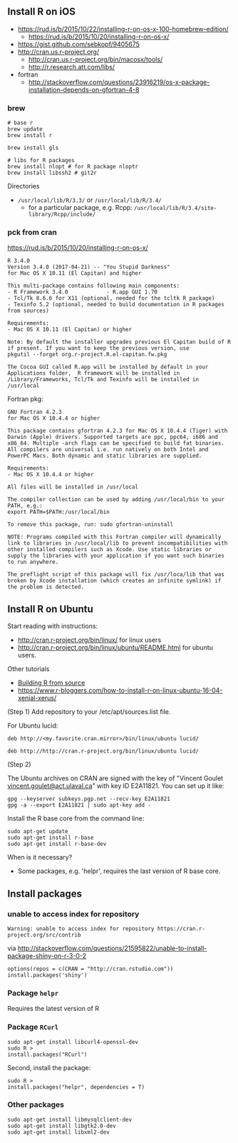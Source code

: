 ## Install R on iOS

- https://rud.is/b/2015/10/22/installing-r-on-os-x-100-homebrew-edition/
  - https://rud.is/b/2015/10/20/installing-r-on-os-x/
- https://gist.github.com/sebkopf/9405675
- http://cran.us.r-project.org/
    - http://cran.us.r-project.org/bin/macosx/tools/
    - http://r.research.att.com/libs/
- fortran
    - http://stackoverflow.com/questions/23916219/os-x-package-installation-depends-on-gfortran-4-8

### brew
```
# base r
brew update
brew install r

brew install gls

# libs for R packages
brew install nlopt # for R package nloptr
brew install libssh2 # git2r
```

Directories

- `/usr/local/lib/R/3.3/` or `/usr/local/lib/R/3.4/`
    - for a particular package, e.g. Rcpp: `/usr/local/lib/R/3.4/site-library/Rcpp/include/`

### pck from cran

https://rud.is/b/2015/10/20/installing-r-on-os-x/

```
R 3.4.0
Version 3.4.0 (2017-04-21) -- "You Stupid Darkness"
for Mac OS X 10.11 (El Capitan) and higher

This multi-package contains following main components:
- R Framework 3.4.0            - R.app GUI 1.70
- Tcl/Tk 8.6.6 for X11 (optional, needed for the tcltk R package)
- Texinfo 5.2 (optional, needed to build documentation in R packages from sources)

Requirements:
- Mac OS X 10.11 (El Capitan) or higher

Note: By default the installer upgrades previous El Capitan build of R if present. If you want to keep the previous version, use
pkgutil --forget org.r-project.R.el-capitan.fw.pkg

The Cocoa GUI called R.app will be installed by default in your Applications folder,  R framework will be installed in /Library/Frameworks, Tcl/Tk and Texinfo will be installed in /usr/local
```

Fortran pkg:

```
GNU Fortran 4.2.3
for Mac OS X 10.4.4 or higher

This package contains gfortran 4.2.3 for Mac OS X 10.4.4 (Tiger) with Darwin (Apple) drivers. Supported targets are ppc, ppc64, i686 and x86_64. Multiple -arch flags can be specified to build fat binaries. All compilers are universal i.e. run natively on both Intel and PowerPC Macs. Both dynamic and static libraries are supplied.

Requirements:
- Mac OS X 10.4.4 or higher

All files will be installed in /usr/local

The compiler collection can be used by adding /usr/local/bin to your PATH, e.g.:
export PATH=$PATH:/usr/local/bin

To remove this package, run: sudo gfortran-uninstall

NOTE: Programs compiled with this Fortran compiler will dynamically link to libraries in /usr/local/lib to prevent incompatibilities with other installed compilers such as Xcode. Use static libraries or supply the libraries with your application if you want such binaries to run anywhere.

The preflight script of this package will fix /usr/loca/lib that was broken by Xcode installation (which creates an infinite symlink) if the problem is detected.
```

## Install R on Ubuntu

Start reading with instructions: 

* http://cran.r-project.org/bin/linux/ for linux users
* http://cran.r-project.org/bin/linux/ubuntu/README.html for ubuntu users.

Other tutorials

- [Building R from source](https://carleshf87.wordpress.com/2017/04/05/building-r-from-source/)
- https://www.r-bloggers.com/how-to-install-r-on-linux-ubuntu-16-04-xenial-xerus/

(Step 1) Add repository to your /etc/apt/sources.list file.

For Ubuntu lucid:

```
deb http://<my.favorite.cran.mirror>/bin/linux/ubuntu lucid/
```

```
deb http://http://cran.r-project.org/bin/linux/ubuntu lucid/
```

(Step 2)

The Ubuntu archives on CRAN are signed with the key of "Vincent Goulet <vincent.goulet@act.ulaval.ca>" with key ID E2A11821. You can set up it like:

```
gpg --keyserver subkeys.pgp.net --recv-key E2A11821
gpg -a --export E2A11821 | sudo apt-key add -
```

Install the R base core from the command line:

```
sudo apt-get update
sudo apt-get install r-base
sudo apt-get install r-base-dev
```

When is it necessary?
 * Some packages, e.g. 'helpr', requires the last version of R base core.

## Install packages

### unable to access index for repository

`Warning: unable to access index for repository https://cran.r-project.org/src/contrib`

via http://stackoverflow.com/questions/21595822/unable-to-install-package-shiny-on-r-3-0-2

```
options(repos = c(CRAN = "http://cran.rstudio.com"))
install.packages('shiny')
```

### Package `helpr`

Requires the latest version of R

### Package `RCurl`

```
sudo apt-get install libcurl4-openssl-dev
sudo R >
install.packages("RCurl")
```

Second, install the package:

```
sudo R >
install.packages("helpr", dependencies = T)
```

### Other packages

```
sudo apt-get install libmysqlclient-dev
sudo apt-get install libgtk2.0-dev
sudo apt-get install libxml2-dev
```
